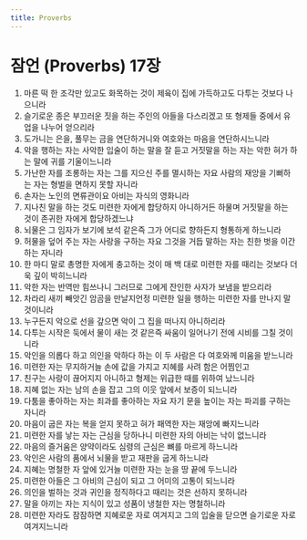 ```yaml
---
title: Proverbs
---
```


# 잠언 (Proverbs) 17장
1. 마른 떡 한 조각만 있고도 화목하는 것이 제육이 집에 가득하고도 다투는 것보다 나으니라
1. 슬기로운 종은 부끄러운 짓을 하는 주인의 아들을 다스리겠고 또 형제들 중에서 유업을 나누어 얻으리라
1. 도가니는 은을, 풀무는 금을 연단하거니와 여호와는 마음을 연단하시느니라
1. 악을 행하는 자는 사악한 입술이 하는 말을 잘 듣고 거짓말을 하는 자는 악한 혀가 하는 말에 귀를 기울이느니라
1. 가난한 자를 조롱하는 자는 그를 지으신 주를 멸시하는 자요 사람의 재앙을 기뻐하는 자는 형벌을 면하지 못할 자니라
1. 손자는 노인의 면류관이요 아비는 자식의 영화니라
1. 지나친 말을 하는 것도 미련한 자에게 합당하지 아니하거든 하물며 거짓말을 하는 것이 존귀한 자에게 합당하겠느냐
1. 뇌물은 그 임자가 보기에 보석 같은즉 그가 어디로 향하든지 형통하게 하느니라
1. 허물을 덮어 주는 자는 사랑을 구하는 자요 그것을 거듭 말하는 자는 친한 벗을 이간하는 자니라
1. 한 마디 말로 총명한 자에게 충고하는 것이 매 백 대로 미련한 자를 때리는 것보다 더욱 깊이 박히느니라
1. 악한 자는 반역만 힘쓰나니 그러므로 그에게 잔인한 사자가 보냄을 받으리라
1. 차라리 새끼 빼앗긴 암곰을 만날지언정 미련한 일을 행하는 미련한 자를 만나지 말 것이니라
1. 누구든지 악으로 선을 갚으면 악이 그 집을 떠나지 아니하리라
1. 다투는 시작은 둑에서 물이 새는 것 같은즉 싸움이 일어나기 전에 시비를 그칠 것이니라
1. 악인을 의롭다 하고 의인을 악하다 하는 이 두 사람은 다 여호와께 미움을 받느니라
1. 미련한 자는 무지하거늘 손에 값을 가지고 지혜를 사려 함은 어찜인고
1. 친구는 사랑이 끊어지지 아니하고 형제는 위급한 때를 위하여 났느니라
1. 지혜 없는 자는 남의 손을 잡고 그의 이웃 앞에서 보증이 되느니라
1. 다툼을 좋아하는 자는 죄과를 좋아하는 자요 자기 문을 높이는 자는 파괴를 구하는 자니라
1. 마음이 굽은 자는 복을 얻지 못하고 혀가 패역한 자는 재앙에 빠지느니라
1. 미련한 자를 낳는 자는 근심을 당하나니 미련한 자의 아비는 낙이 없느니라
1. 마음의 즐거움은 양약이라도 심령의 근심은 뼈를 마르게 하느니라
1. 악인은 사람의 품에서 뇌물을 받고 재판을 굽게 하느니라
1. 지혜는 명철한 자 앞에 있거늘 미련한 자는 눈을 땅 끝에 두느니라
1. 미련한 아들은 그 아비의 근심이 되고 그 어미의 고통이 되느니라
1. 의인을 벌하는 것과 귀인을 정직하다고 때리는 것은 선하지 못하니라
1. 말을 아끼는 자는 지식이 있고 성품이 냉철한 자는 명철하니라
1. 미련한 자라도 잠잠하면 지혜로운 자로 여겨지고 그의 입술을 닫으면 슬기로운 자로 여겨지느니라